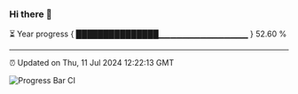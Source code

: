 ### Hi there 👋

⏳ Year progress { ███████████████▁▁▁▁▁▁▁▁▁▁▁▁▁▁▁ } 52.60 %

---

⏰ Updated on Thu, 11 Jul 2024 12:22:13 GMT

![Progress Bar CI](https://github.com/liununu/liununu/workflows/Progress%20Bar%20CI/badge.svg)
